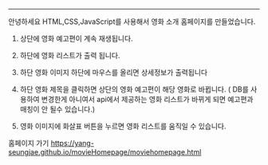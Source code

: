 --------------------------------------------------------------------------------------------------------------------------------------------------------------------------------------------------------------------------

안녕하세요 HTML,CSS,JavaScript를 사용해서 영화 소개 홈페이지를 만들었습니다.

1. 상단에 영화 예고편이 계속 재생됩니다. 

2. 하단에 영화 리스트가 출력 됩니다. 

3. 하단 영화 이미지 하단에 마우스를 올리면 상세정보가 출력됩니다

4. 하단 영화 제목을 클릭하면 상단의 영화 예고편이 해당 영화로 바뀝니다. ( DB를 사용하여 변경한게 아니여서 api에서 제공하는 영화 리스트가 바뀌게 되면 예고편과 매칭이 안 될수 있습니다.)

5. 영화 이미지에 화살표 버튼을 누르면 영화 리스트를 움직일 수 있습니다.




홈페이지 가기 https://yang-seungjae.github.io/movieHomepage/moviehomepage.html

